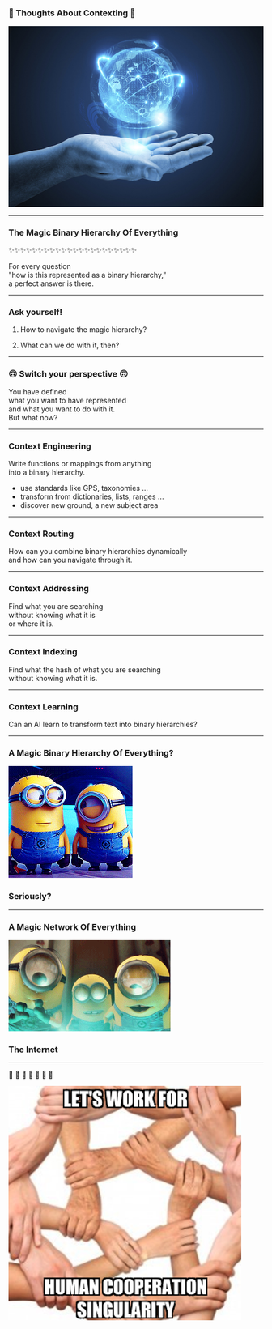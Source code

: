 ### 🤔 Thoughts About Contexting 🤔

![global_systems_at_hand](assets/image/global_systems_at_hand.jpg)

---

### The Magic Binary Hierarchy Of Everything

✨✨✨✨✨✨✨✨✨✨✨✨✨✨✨✨✨✨✨✨✨✨

For every question <br>"how is this represented as a binary hierarchy," <br> a perfect answer is there.

---

### Ask yourself!

1. How to navigate the magic hierarchy?

1. What can we do with it, then?

---

### 🙃 Switch your perspective 🙃

You have defined <br> what you want to have represented <br> and what you want to do with it. 
<br> But what now?

---

### Context Engineering

Write functions or mappings from anything <br> into a binary hierarchy.

- use standards like GPS, taxonomies ...
- transform from dictionaries, lists, ranges ...
- discover new ground, a new subject area

---

### Context Routing

How can you combine binary hierarchies dynamically <br>
and how can you navigate through it.  

---

### Context Addressing

Find what you are searching <br> without knowing what it is <br> or where it is.

---

### Context Indexing

Find what the hash of what you are searching <br> without knowing what it is.

---

### Context Learning

Can an AI learn to transform text into binary hierarchies?

---

### A Magic Binary Hierarchy Of Everything?


![global_systems_at_hand](assets/image/laughing.gif)


### Seriously?

---

### A Magic Network Of Everything

![global_systems_at_hand](assets/image/astonished.gif)

### The Internet

---

🙏 🙏 🙏 🙏 🙏 🙏 🙏

![global_systems_at_hand](assets/image/work-for-hcs.png)


